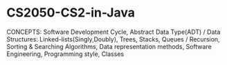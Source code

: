 # CS2050-CS2-in-Java
CONCEPTS: Software Development Cycle, Abstract Data Type(ADT) / Data Structures: Linked-lists(Singly,Doubly), Trees, Stacks, Queues / Recursion, Sorting &amp; Searching Algorithms, Data representation methods, Software Engineering, Programming style, Classes
